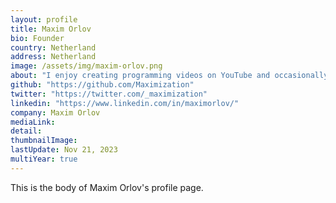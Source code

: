 ```yaml
---
layout: profile
title: Maxim Orlov
bio: Founder
country: Netherland
address: Netherland
image: /assets/img/maxim-orlov.png
about: "I enjoy creating programming videos on YouTube and occasionally live streaming my work on Twitch. And for those who are curious about my nomadic lifestyle, I offer a glimpse into my personal life on Instagram."
github: "https://github.com/Maximization"
twitter: "https://twitter.com/_maximization"
linkedin: "https://www.linkedin.com/in/maximorlov/"
company: Maxim Orlov
mediaLink:
detail: 
thumbnailImage:
lastUpdate: Nov 21, 2023
multiYear: true
---
```


This is the body of Maxim Orlov's profile page.
